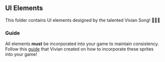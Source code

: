 ## UI Elements

This folder contains UI elements designed by the talented Vivian Song! 👩🏻‍💻

### Guide
All elements **must** be incorporated into your game to maintain consistency. Follow this [guide](https://material-turkey-35e.notion.site/Forensics-Pursuit-UI-Element-Integration-1a52ed3b681e8094ad87c1ce220eb4a5) that Vivian created on how to incorporate these sprites into your game!

